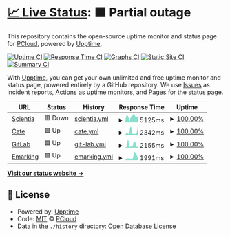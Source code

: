 # [📈 Live Status](https://doc-uptime.pcloud.dev): <!--live status--> **🟧 Partial outage**

This repository contains the open-source uptime monitor and status page for [PCloud](https://doc-uptime.pcloud.dev), powered by [Upptime](https://github.com/upptime/upptime).

[![Uptime CI](https://github.com/HEIGE-PCloud/doc-uptime/workflows/Uptime%20CI/badge.svg)](https://github.com/HEIGE-PCloud/doc-uptime/actions?query=workflow%3A%22Uptime+CI%22)
[![Response Time CI](https://github.com/HEIGE-PCloud/doc-uptime/workflows/Response%20Time%20CI/badge.svg)](https://github.com/HEIGE-PCloud/doc-uptime/actions?query=workflow%3A%22Response+Time+CI%22)
[![Graphs CI](https://github.com/HEIGE-PCloud/doc-uptime/workflows/Graphs%20CI/badge.svg)](https://github.com/HEIGE-PCloud/doc-uptime/actions?query=workflow%3A%22Graphs+CI%22)
[![Static Site CI](https://github.com/HEIGE-PCloud/doc-uptime/workflows/Static%20Site%20CI/badge.svg)](https://github.com/HEIGE-PCloud/doc-uptime/actions?query=workflow%3A%22Static+Site+CI%22)
[![Summary CI](https://github.com/HEIGE-PCloud/doc-uptime/workflows/Summary%20CI/badge.svg)](https://github.com/HEIGE-PCloud/doc-uptime/actions?query=workflow%3A%22Summary+CI%22)

With [Upptime](https://upptime.js.org), you can get your own unlimited and free uptime monitor and status page, powered entirely by a GitHub repository. We use [Issues](https://github.com/HEIGE-PCloud/doc-uptime/issues) as incident reports, [Actions](https://github.com/HEIGE-PCloud/doc-uptime/actions) as uptime monitors, and [Pages](https://doc-uptime.pcloud.dev) for the status page.

<!--start: status pages-->
<!-- This summary is generated by Upptime (https://github.com/upptime/upptime) -->
<!-- Do not edit this manually, your changes will be overwritten -->
<!-- prettier-ignore -->
| URL | Status | History | Response Time | Uptime |
| --- | ------ | ------- | ------------- | ------ |
| <img alt="" src="https://icons.duckduckgo.com/ip3/scientia.doc.ic.ac.uk.ico" height="13"> [Scientia](https://scientia.doc.ic.ac.uk/api/auth/login) | 🟥 Down | [scientia.yml](https://github.com/HEIGE-PCloud/doc-uptime/commits/HEAD/history/scientia.yml) | <details><summary><img alt="Response time graph" src="./graphs/scientia/response-time-week.png" height="20"> 5125ms</summary><br><a href="https://doc-uptime.pcloud.dev/history/scientia"><img alt="Response time 3572" src="https://img.shields.io/endpoint?url=https%3A%2F%2Fraw.githubusercontent.com%2FHEIGE-PCloud%2Fdoc-uptime%2FHEAD%2Fapi%2Fscientia%2Fresponse-time.json"></a><br><a href="https://doc-uptime.pcloud.dev/history/scientia"><img alt="24-hour response time 0" src="https://img.shields.io/endpoint?url=https%3A%2F%2Fraw.githubusercontent.com%2FHEIGE-PCloud%2Fdoc-uptime%2FHEAD%2Fapi%2Fscientia%2Fresponse-time-day.json"></a><br><a href="https://doc-uptime.pcloud.dev/history/scientia"><img alt="7-day response time 5125" src="https://img.shields.io/endpoint?url=https%3A%2F%2Fraw.githubusercontent.com%2FHEIGE-PCloud%2Fdoc-uptime%2FHEAD%2Fapi%2Fscientia%2Fresponse-time-week.json"></a><br><a href="https://doc-uptime.pcloud.dev/history/scientia"><img alt="30-day response time 4407" src="https://img.shields.io/endpoint?url=https%3A%2F%2Fraw.githubusercontent.com%2FHEIGE-PCloud%2Fdoc-uptime%2FHEAD%2Fapi%2Fscientia%2Fresponse-time-month.json"></a><br><a href="https://doc-uptime.pcloud.dev/history/scientia"><img alt="1-year response time 3572" src="https://img.shields.io/endpoint?url=https%3A%2F%2Fraw.githubusercontent.com%2FHEIGE-PCloud%2Fdoc-uptime%2FHEAD%2Fapi%2Fscientia%2Fresponse-time-year.json"></a></details> | <details><summary><a href="https://doc-uptime.pcloud.dev/history/scientia">100.00%</a></summary><a href="https://doc-uptime.pcloud.dev/history/scientia"><img alt="All-time uptime 97.76%" src="https://img.shields.io/endpoint?url=https%3A%2F%2Fraw.githubusercontent.com%2FHEIGE-PCloud%2Fdoc-uptime%2FHEAD%2Fapi%2Fscientia%2Fuptime.json"></a><br><a href="https://doc-uptime.pcloud.dev/history/scientia"><img alt="24-hour uptime 99.99%" src="https://img.shields.io/endpoint?url=https%3A%2F%2Fraw.githubusercontent.com%2FHEIGE-PCloud%2Fdoc-uptime%2FHEAD%2Fapi%2Fscientia%2Fuptime-day.json"></a><br><a href="https://doc-uptime.pcloud.dev/history/scientia"><img alt="7-day uptime 100.00%" src="https://img.shields.io/endpoint?url=https%3A%2F%2Fraw.githubusercontent.com%2FHEIGE-PCloud%2Fdoc-uptime%2FHEAD%2Fapi%2Fscientia%2Fuptime-week.json"></a><br><a href="https://doc-uptime.pcloud.dev/history/scientia"><img alt="30-day uptime 100.00%" src="https://img.shields.io/endpoint?url=https%3A%2F%2Fraw.githubusercontent.com%2FHEIGE-PCloud%2Fdoc-uptime%2FHEAD%2Fapi%2Fscientia%2Fuptime-month.json"></a><br><a href="https://doc-uptime.pcloud.dev/history/scientia"><img alt="1-year uptime 97.76%" src="https://img.shields.io/endpoint?url=https%3A%2F%2Fraw.githubusercontent.com%2FHEIGE-PCloud%2Fdoc-uptime%2FHEAD%2Fapi%2Fscientia%2Fuptime-year.json"></a></details>
| <img alt="" src="https://icons.duckduckgo.com/ip3/cate.doc.ic.ac.uk.ico" height="13"> [Cate](https://cate.doc.ic.ac.uk) | 🟩 Up | [cate.yml](https://github.com/HEIGE-PCloud/doc-uptime/commits/HEAD/history/cate.yml) | <details><summary><img alt="Response time graph" src="./graphs/cate/response-time-week.png" height="20"> 2342ms</summary><br><a href="https://doc-uptime.pcloud.dev/history/cate"><img alt="Response time 1691" src="https://img.shields.io/endpoint?url=https%3A%2F%2Fraw.githubusercontent.com%2FHEIGE-PCloud%2Fdoc-uptime%2FHEAD%2Fapi%2Fcate%2Fresponse-time.json"></a><br><a href="https://doc-uptime.pcloud.dev/history/cate"><img alt="24-hour response time 4308" src="https://img.shields.io/endpoint?url=https%3A%2F%2Fraw.githubusercontent.com%2FHEIGE-PCloud%2Fdoc-uptime%2FHEAD%2Fapi%2Fcate%2Fresponse-time-day.json"></a><br><a href="https://doc-uptime.pcloud.dev/history/cate"><img alt="7-day response time 2342" src="https://img.shields.io/endpoint?url=https%3A%2F%2Fraw.githubusercontent.com%2FHEIGE-PCloud%2Fdoc-uptime%2FHEAD%2Fapi%2Fcate%2Fresponse-time-week.json"></a><br><a href="https://doc-uptime.pcloud.dev/history/cate"><img alt="30-day response time 1818" src="https://img.shields.io/endpoint?url=https%3A%2F%2Fraw.githubusercontent.com%2FHEIGE-PCloud%2Fdoc-uptime%2FHEAD%2Fapi%2Fcate%2Fresponse-time-month.json"></a><br><a href="https://doc-uptime.pcloud.dev/history/cate"><img alt="1-year response time 1691" src="https://img.shields.io/endpoint?url=https%3A%2F%2Fraw.githubusercontent.com%2FHEIGE-PCloud%2Fdoc-uptime%2FHEAD%2Fapi%2Fcate%2Fresponse-time-year.json"></a></details> | <details><summary><a href="https://doc-uptime.pcloud.dev/history/cate">100.00%</a></summary><a href="https://doc-uptime.pcloud.dev/history/cate"><img alt="All-time uptime 99.14%" src="https://img.shields.io/endpoint?url=https%3A%2F%2Fraw.githubusercontent.com%2FHEIGE-PCloud%2Fdoc-uptime%2FHEAD%2Fapi%2Fcate%2Fuptime.json"></a><br><a href="https://doc-uptime.pcloud.dev/history/cate"><img alt="24-hour uptime 100.00%" src="https://img.shields.io/endpoint?url=https%3A%2F%2Fraw.githubusercontent.com%2FHEIGE-PCloud%2Fdoc-uptime%2FHEAD%2Fapi%2Fcate%2Fuptime-day.json"></a><br><a href="https://doc-uptime.pcloud.dev/history/cate"><img alt="7-day uptime 100.00%" src="https://img.shields.io/endpoint?url=https%3A%2F%2Fraw.githubusercontent.com%2FHEIGE-PCloud%2Fdoc-uptime%2FHEAD%2Fapi%2Fcate%2Fuptime-week.json"></a><br><a href="https://doc-uptime.pcloud.dev/history/cate"><img alt="30-day uptime 100.00%" src="https://img.shields.io/endpoint?url=https%3A%2F%2Fraw.githubusercontent.com%2FHEIGE-PCloud%2Fdoc-uptime%2FHEAD%2Fapi%2Fcate%2Fuptime-month.json"></a><br><a href="https://doc-uptime.pcloud.dev/history/cate"><img alt="1-year uptime 99.14%" src="https://img.shields.io/endpoint?url=https%3A%2F%2Fraw.githubusercontent.com%2FHEIGE-PCloud%2Fdoc-uptime%2FHEAD%2Fapi%2Fcate%2Fuptime-year.json"></a></details>
| <img alt="" src="https://icons.duckduckgo.com/ip3/gitlab.doc.ic.ac.uk.ico" height="13"> [GitLab](https://gitlab.doc.ic.ac.uk) | 🟩 Up | [git-lab.yml](https://github.com/HEIGE-PCloud/doc-uptime/commits/HEAD/history/git-lab.yml) | <details><summary><img alt="Response time graph" src="./graphs/git-lab/response-time-week.png" height="20"> 2155ms</summary><br><a href="https://doc-uptime.pcloud.dev/history/git-lab"><img alt="Response time 2165" src="https://img.shields.io/endpoint?url=https%3A%2F%2Fraw.githubusercontent.com%2FHEIGE-PCloud%2Fdoc-uptime%2FHEAD%2Fapi%2Fgit-lab%2Fresponse-time.json"></a><br><a href="https://doc-uptime.pcloud.dev/history/git-lab"><img alt="24-hour response time 1069" src="https://img.shields.io/endpoint?url=https%3A%2F%2Fraw.githubusercontent.com%2FHEIGE-PCloud%2Fdoc-uptime%2FHEAD%2Fapi%2Fgit-lab%2Fresponse-time-day.json"></a><br><a href="https://doc-uptime.pcloud.dev/history/git-lab"><img alt="7-day response time 2155" src="https://img.shields.io/endpoint?url=https%3A%2F%2Fraw.githubusercontent.com%2FHEIGE-PCloud%2Fdoc-uptime%2FHEAD%2Fapi%2Fgit-lab%2Fresponse-time-week.json"></a><br><a href="https://doc-uptime.pcloud.dev/history/git-lab"><img alt="30-day response time 2213" src="https://img.shields.io/endpoint?url=https%3A%2F%2Fraw.githubusercontent.com%2FHEIGE-PCloud%2Fdoc-uptime%2FHEAD%2Fapi%2Fgit-lab%2Fresponse-time-month.json"></a><br><a href="https://doc-uptime.pcloud.dev/history/git-lab"><img alt="1-year response time 2165" src="https://img.shields.io/endpoint?url=https%3A%2F%2Fraw.githubusercontent.com%2FHEIGE-PCloud%2Fdoc-uptime%2FHEAD%2Fapi%2Fgit-lab%2Fresponse-time-year.json"></a></details> | <details><summary><a href="https://doc-uptime.pcloud.dev/history/git-lab">100.00%</a></summary><a href="https://doc-uptime.pcloud.dev/history/git-lab"><img alt="All-time uptime 99.70%" src="https://img.shields.io/endpoint?url=https%3A%2F%2Fraw.githubusercontent.com%2FHEIGE-PCloud%2Fdoc-uptime%2FHEAD%2Fapi%2Fgit-lab%2Fuptime.json"></a><br><a href="https://doc-uptime.pcloud.dev/history/git-lab"><img alt="24-hour uptime 100.00%" src="https://img.shields.io/endpoint?url=https%3A%2F%2Fraw.githubusercontent.com%2FHEIGE-PCloud%2Fdoc-uptime%2FHEAD%2Fapi%2Fgit-lab%2Fuptime-day.json"></a><br><a href="https://doc-uptime.pcloud.dev/history/git-lab"><img alt="7-day uptime 100.00%" src="https://img.shields.io/endpoint?url=https%3A%2F%2Fraw.githubusercontent.com%2FHEIGE-PCloud%2Fdoc-uptime%2FHEAD%2Fapi%2Fgit-lab%2Fuptime-week.json"></a><br><a href="https://doc-uptime.pcloud.dev/history/git-lab"><img alt="30-day uptime 100.00%" src="https://img.shields.io/endpoint?url=https%3A%2F%2Fraw.githubusercontent.com%2FHEIGE-PCloud%2Fdoc-uptime%2FHEAD%2Fapi%2Fgit-lab%2Fuptime-month.json"></a><br><a href="https://doc-uptime.pcloud.dev/history/git-lab"><img alt="1-year uptime 99.70%" src="https://img.shields.io/endpoint?url=https%3A%2F%2Fraw.githubusercontent.com%2FHEIGE-PCloud%2Fdoc-uptime%2FHEAD%2Fapi%2Fgit-lab%2Fuptime-year.json"></a></details>
| <img alt="" src="https://icons.duckduckgo.com/ip3/emarking.doc.ic.ac.uk.ico" height="13"> [Emarking](https://emarking.doc.ic.ac.uk/) | 🟩 Up | [emarking.yml](https://github.com/HEIGE-PCloud/doc-uptime/commits/HEAD/history/emarking.yml) | <details><summary><img alt="Response time graph" src="./graphs/emarking/response-time-week.png" height="20"> 1991ms</summary><br><a href="https://doc-uptime.pcloud.dev/history/emarking"><img alt="Response time 1828" src="https://img.shields.io/endpoint?url=https%3A%2F%2Fraw.githubusercontent.com%2FHEIGE-PCloud%2Fdoc-uptime%2FHEAD%2Fapi%2Femarking%2Fresponse-time.json"></a><br><a href="https://doc-uptime.pcloud.dev/history/emarking"><img alt="24-hour response time 609" src="https://img.shields.io/endpoint?url=https%3A%2F%2Fraw.githubusercontent.com%2FHEIGE-PCloud%2Fdoc-uptime%2FHEAD%2Fapi%2Femarking%2Fresponse-time-day.json"></a><br><a href="https://doc-uptime.pcloud.dev/history/emarking"><img alt="7-day response time 1991" src="https://img.shields.io/endpoint?url=https%3A%2F%2Fraw.githubusercontent.com%2FHEIGE-PCloud%2Fdoc-uptime%2FHEAD%2Fapi%2Femarking%2Fresponse-time-week.json"></a><br><a href="https://doc-uptime.pcloud.dev/history/emarking"><img alt="30-day response time 1747" src="https://img.shields.io/endpoint?url=https%3A%2F%2Fraw.githubusercontent.com%2FHEIGE-PCloud%2Fdoc-uptime%2FHEAD%2Fapi%2Femarking%2Fresponse-time-month.json"></a><br><a href="https://doc-uptime.pcloud.dev/history/emarking"><img alt="1-year response time 1828" src="https://img.shields.io/endpoint?url=https%3A%2F%2Fraw.githubusercontent.com%2FHEIGE-PCloud%2Fdoc-uptime%2FHEAD%2Fapi%2Femarking%2Fresponse-time-year.json"></a></details> | <details><summary><a href="https://doc-uptime.pcloud.dev/history/emarking">100.00%</a></summary><a href="https://doc-uptime.pcloud.dev/history/emarking"><img alt="All-time uptime 99.99%" src="https://img.shields.io/endpoint?url=https%3A%2F%2Fraw.githubusercontent.com%2FHEIGE-PCloud%2Fdoc-uptime%2FHEAD%2Fapi%2Femarking%2Fuptime.json"></a><br><a href="https://doc-uptime.pcloud.dev/history/emarking"><img alt="24-hour uptime 100.00%" src="https://img.shields.io/endpoint?url=https%3A%2F%2Fraw.githubusercontent.com%2FHEIGE-PCloud%2Fdoc-uptime%2FHEAD%2Fapi%2Femarking%2Fuptime-day.json"></a><br><a href="https://doc-uptime.pcloud.dev/history/emarking"><img alt="7-day uptime 100.00%" src="https://img.shields.io/endpoint?url=https%3A%2F%2Fraw.githubusercontent.com%2FHEIGE-PCloud%2Fdoc-uptime%2FHEAD%2Fapi%2Femarking%2Fuptime-week.json"></a><br><a href="https://doc-uptime.pcloud.dev/history/emarking"><img alt="30-day uptime 100.00%" src="https://img.shields.io/endpoint?url=https%3A%2F%2Fraw.githubusercontent.com%2FHEIGE-PCloud%2Fdoc-uptime%2FHEAD%2Fapi%2Femarking%2Fuptime-month.json"></a><br><a href="https://doc-uptime.pcloud.dev/history/emarking"><img alt="1-year uptime 99.99%" src="https://img.shields.io/endpoint?url=https%3A%2F%2Fraw.githubusercontent.com%2FHEIGE-PCloud%2Fdoc-uptime%2FHEAD%2Fapi%2Femarking%2Fuptime-year.json"></a></details>

<!--end: status pages-->

[**Visit our status website →**](https://doc-uptime.pcloud.dev)

## 📄 License

- Powered by: [Upptime](https://github.com/upptime/upptime)
- Code: [MIT](./LICENSE) © [PCloud](https://doc-uptime.pcloud.dev)
- Data in the `./history` directory: [Open Database License](https://opendatacommons.org/licenses/odbl/1-0/)

